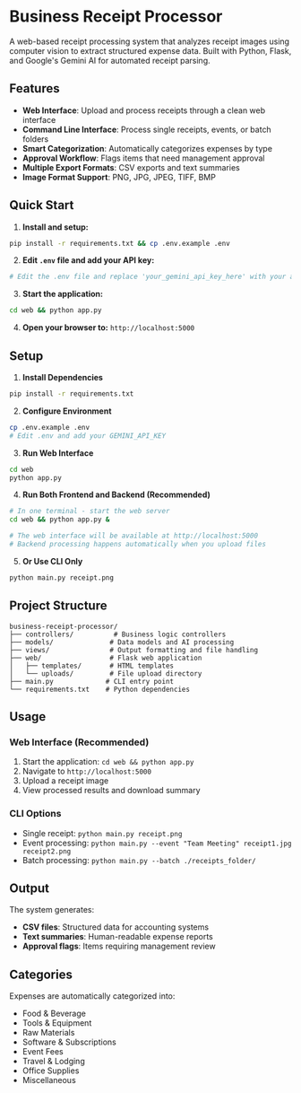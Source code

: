# Business Receipt Processor

A web-based receipt processing system that analyzes receipt images using computer vision to extract structured expense data. Built with Python, Flask, and Google's Gemini AI for automated receipt parsing.

## Features

- **Web Interface**: Upload and process receipts through a clean web interface
- **Command Line Interface**: Process single receipts, events, or batch folders
- **Smart Categorization**: Automatically categorizes expenses by type
- **Approval Workflow**: Flags items that need management approval
- **Multiple Export Formats**: CSV exports and text summaries
- **Image Format Support**: PNG, JPG, JPEG, TIFF, BMP

## Quick Start

1. **Install and setup:**
```bash
pip install -r requirements.txt && cp .env.example .env
```

2. **Edit `.env` file and add your API key:**
```bash
# Edit the .env file and replace 'your_gemini_api_key_here' with your actual key
```

3. **Start the application:**
```bash
cd web && python app.py
```

4. **Open your browser to:** `http://localhost:5000`

## Setup

1. **Install Dependencies**
```bash
pip install -r requirements.txt
```

2. **Configure Environment**
```bash
cp .env.example .env
# Edit .env and add your GEMINI_API_KEY
```

3. **Run Web Interface**
```bash
cd web
python app.py
```

4. **Run Both Frontend and Backend (Recommended)**
```bash
# In one terminal - start the web server
cd web && python app.py &

# The web interface will be available at http://localhost:5000
# Backend processing happens automatically when you upload files
```

5. **Or Use CLI Only**
```bash
python main.py receipt.png
```

## Project Structure

```
business-receipt-processor/
├── controllers/          # Business logic controllers
├── models/              # Data models and AI processing
├── views/               # Output formatting and file handling
├── web/                 # Flask web application
│   ├── templates/       # HTML templates
│   └── uploads/         # File upload directory
├── main.py             # CLI entry point
└── requirements.txt    # Python dependencies
```

## Usage

### Web Interface (Recommended)
1. Start the application: `cd web && python app.py`
2. Navigate to `http://localhost:5000`
3. Upload a receipt image
4. View processed results and download summary

### CLI Options
- Single receipt: `python main.py receipt.png`
- Event processing: `python main.py --event "Team Meeting" receipt1.jpg receipt2.png`
- Batch processing: `python main.py --batch ./receipts_folder/`

## Output

The system generates:
- **CSV files**: Structured data for accounting systems
- **Text summaries**: Human-readable expense reports
- **Approval flags**: Items requiring management review

## Categories

Expenses are automatically categorized into:
- Food & Beverage
- Tools & Equipment
- Raw Materials
- Software & Subscriptions
- Event Fees
- Travel & Lodging
- Office Supplies
- Miscellaneous